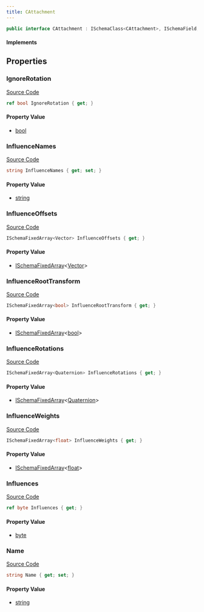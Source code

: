 ```yaml
---
title: CAttachment
---
```


```csharp
public interface CAttachment : ISchemaClass<CAttachment>, ISchemaField, ISchemaClass, INativeHandle
```

#### Implements

## Properties

### IgnoreRotation

[Source Code](https://github.com/swiftly-solution/swiftlys2/blob/beta/managed/src/SwiftlyS2.Generated/Schemas/Interfaces/CAttachment.cs#L30)

```csharp
ref bool IgnoreRotation { get; }
```

#### Property Value

- [bool](https://learn.microsoft.com/dotnet/api/system.boolean)

### InfluenceNames

[Source Code](https://github.com/swiftly-solution/swiftlys2/blob/beta/managed/src/SwiftlyS2.Generated/Schemas/Interfaces/CAttachment.cs#L18)

```csharp
string InfluenceNames { get; set; }
```

#### Property Value

- [string](https://learn.microsoft.com/dotnet/api/system.string)

### InfluenceOffsets

[Source Code](https://github.com/swiftly-solution/swiftlys2/blob/beta/managed/src/SwiftlyS2.Generated/Schemas/Interfaces/CAttachment.cs#L22)

```csharp
ISchemaFixedArray<Vector> InfluenceOffsets { get; }
```

#### Property Value

- [ISchemaFixedArray](/docs/api/shared/schemas/ischemafixedarray-1)<[Vector](/docs/api/shared/natives/vector)>

### InfluenceRootTransform

[Source Code](https://github.com/swiftly-solution/swiftlys2/blob/beta/managed/src/SwiftlyS2.Generated/Schemas/Interfaces/CAttachment.cs#L26)

```csharp
ISchemaFixedArray<bool> InfluenceRootTransform { get; }
```

#### Property Value

- [ISchemaFixedArray](/docs/api/shared/schemas/ischemafixedarray-1)<[bool](https://learn.microsoft.com/dotnet/api/system.boolean)>

### InfluenceRotations

[Source Code](https://github.com/swiftly-solution/swiftlys2/blob/beta/managed/src/SwiftlyS2.Generated/Schemas/Interfaces/CAttachment.cs#L20)

```csharp
ISchemaFixedArray<Quaternion> InfluenceRotations { get; }
```

#### Property Value

- [ISchemaFixedArray](/docs/api/shared/schemas/ischemafixedarray-1)<[Quaternion](/docs/api/shared/natives/quaternion)>

### InfluenceWeights

[Source Code](https://github.com/swiftly-solution/swiftlys2/blob/beta/managed/src/SwiftlyS2.Generated/Schemas/Interfaces/CAttachment.cs#L24)

```csharp
ISchemaFixedArray<float> InfluenceWeights { get; }
```

#### Property Value

- [ISchemaFixedArray](/docs/api/shared/schemas/ischemafixedarray-1)<[float](https://learn.microsoft.com/dotnet/api/system.single)>

### Influences

[Source Code](https://github.com/swiftly-solution/swiftlys2/blob/beta/managed/src/SwiftlyS2.Generated/Schemas/Interfaces/CAttachment.cs#L28)

```csharp
ref byte Influences { get; }
```

#### Property Value

- [byte](https://learn.microsoft.com/dotnet/api/system.byte)

### Name

[Source Code](https://github.com/swiftly-solution/swiftlys2/blob/beta/managed/src/SwiftlyS2.Generated/Schemas/Interfaces/CAttachment.cs#L16)

```csharp
string Name { get; set; }
```

#### Property Value

- [string](https://learn.microsoft.com/dotnet/api/system.string)

